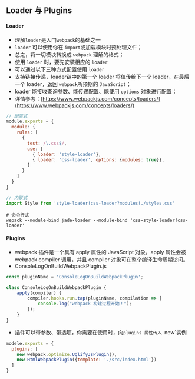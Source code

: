 ## Loader 与 Plugins


#### Loader

* 理解`loader`是入门`webpack`的基础之一
* `loader` 可以使用你在 `import`或加载模块时预处理文件；
* 总之，将一切模块转换成 `webpack` 理解的格式；
* 使用 `loader` 时，要先安装相应的 `loader`
* 可以通过以下三种方式配置使用 `loader`
* 支持链接传递，loader链中的第一个 loader 将值传给下一个 loader，在最后一个 loader，返回 `webpack`所预期的 `JavaScript`；
* loader 能接收查询参数、能传递配置、能使用 `options` 对象进行配置；
* 详情参考：[https://www.webpackjs.com/concepts/loaders/](https://www.webpackjs.com/concepts/loaders/)

```js
// 配置式
module.exports = {
  module: {
    rules: [
      {
        test: /\.css$/,
        use: [
          { loader: 'style-loader'},
          { loader: 'css-loader', options: {modules: true}},
        ]
      }
    ]
  }
}
```

```js
// 内联式
import Style from 'style-loader!css-loader?modules!./styles.css'
```

```shell
# 命令行式
wepack --module-bind jade-loader --module-bind 'css=style-loader!css-loader'
```

#### Plugins

* webpack 插件是一个具有 apply 属性的 JavaScript 对象。apply 属性会被 webpack compiler 调用，并且 compiler 对象可在整个编译生命周期访问。
* ConsoleLogOnBuildWebpackPlugin.js 

```js
const pluginName = 'ConsoleLogOnBuildWebpackPlugin';

class ConsoleLogOnBuildWebpackPlugin {
    apply(compiler) {
        compiler.hooks.run.tap(pluginName, compilation => {
            console.log("webpack 构建过程开始！");
        });
    }
}
```

* 插件可以带参数、带选项，你需要在使用时，向`plugins 属性传入 `new`实例

```js
modele.exports = {
  plugins: [
    new webpack.optimize.UglifyJsPlugin(),
    new HtmlWebpackPlugin({template: './src/index.html'})
  ]
}
```

